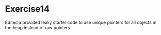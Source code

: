 # Exercise14
Edited a provided leaky starter code to use unique pointers for all objects in the heap instead of raw pointers